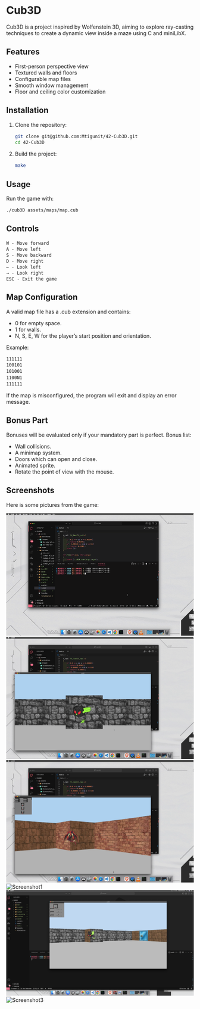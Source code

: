 # Cub3D

Cub3D is a project inspired by Wolfenstein 3D, aiming to explore ray-casting techniques to create a dynamic view inside a maze using C and miniLibX.

## Features

- First-person perspective view
- Textured walls and floors
- Configurable map files
- Smooth window management
- Floor and ceiling color customization

## Installation

1. Clone the repository:

    ```sh
    git clone git@github.com:Mtigunit/42-Cub3D.git
    cd 42-Cub3D
    ```

2. Build the project:

    ```sh
    make
    ```

## Usage

Run the game with:

```sh
./cub3D assets/maps/map.cub
```
## Controls

```
W - Move forward
A - Move left
S - Move backward
D - Move right
← - Look left
→ - Look right
ESC - Exit the game
```

## Map Configuration

A valid map file has a .cub extension and contains:
- 0 for empty space.
- 1 for walls.
- N, S, E, W for the player’s start position and orientation.

Example:
```txt
111111
100101
101001
1100N1
111111
```

If the map is misconfigured, the program will exit and display an error message.

## Bonus Part

Bonuses will be evaluated only if your mandatory part is perfect. Bonus list:

- Wall collisions.
- A minimap system.
- Doors which can open and close.
- Animated sprite.
- Rotate the point of view with the mouse.

## Screenshots
Here is some pictures from the game:

![loading](assets/images/loading.gif)
![animation](assets/images/animation.gif)
![animation2](assets/images/animation2.gif)
![Screenshot1](assets/images/screenshot1.png)
![Screenshot2](assets/images/screenshot2.png)
![Screenshot3](assets/images/screenshot3.png)
